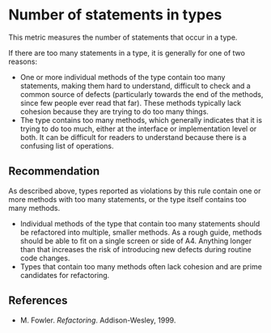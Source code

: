 # Number of statements in types
This metric measures the number of statements that occur in a type.

If there are too many statements in a type, it is generally for one of two reasons:

* One or more individual methods of the type contain too many statements, making them hard to understand, difficult to check and a common source of defects (particularly towards the end of the methods, since few people ever read that far). These methods typically lack cohesion because they are trying to do too many things.
* The type contains too many methods, which generally indicates that it is trying to do too much, either at the interface or implementation level or both. It can be difficult for readers to understand because there is a confusing list of operations.

## Recommendation
As described above, types reported as violations by this rule contain one or more methods with too many statements, or the type itself contains too many methods.

* Individual methods of the type that contain too many statements should be refactored into multiple, smaller methods. As a rough guide, methods should be able to fit on a single screen or side of A4. Anything longer than that increases the risk of introducing new defects during routine code changes.
* Types that contain too many methods often lack cohesion and are prime candidates for refactoring.

## References
* M. Fowler. *Refactoring*. Addison-Wesley, 1999.
